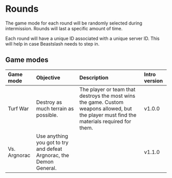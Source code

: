 # Rounds
The game mode for each round will be randomly selected during intermission. Rounds will last a specific amount of time.

Each round will have a unique ID associated with a unique server ID. This will help in case Beastslash needs to step in.

## Game modes
<table>
  <thead>
    <tr>
      <th align="left">Game mode</th>
      <th align="left">Objective</th>
      <th align="left">Description</th>
      <th align="left">Intro version</th>
    </tr>
  </thead>
  <tbody>
    <tr>
      <td>Turf War</td>
      <td>Destroy as much terrain as possible.</td>
      <td>The player or team that destroys the most wins the game. Custom weapons allowed, but the player must find the materials required for them.</td>
      <td>v1.0.0</td>
    </tr>
    <tr>
      <td>Vs. Argnorac</td>
      <td>Use anything you got to try and defeat Argnorac, the Demon General.</td>
      <td></td>
      <td>v1.1.0</td>
    </tr>
  </tbody>
</table>
